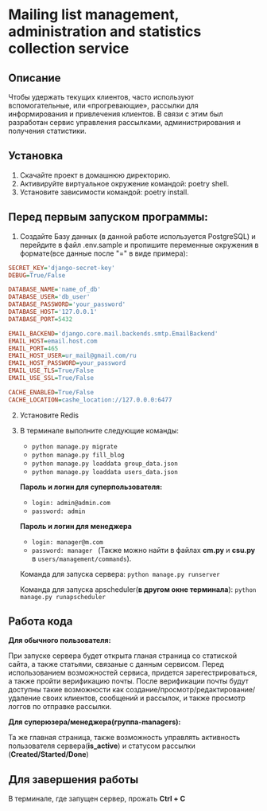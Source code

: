 # Mailing list management, administration and statistics collection service


## Описание
Чтобы удержать текущих клиентов, часто используют вспомогательные, или «прогревающие», рассылки для информирования и привлечения клиентов.
В связи с этим был разработан сервис управления рассылками, администрирования и получения статистики.

## Установка
1. Скачайте проект в домашнюю директорию.
2. Активируйте виртуальное окружение командой: poetry shell.
3. Установите зависимости командой: poetry install.

## Перед первым запуском программы:
1. Создайте Базу данных (в данной работе используется PostgreSQL) и перейдите в файл .env.sample и пропишите переменные окружения в формате(все данные после "=" в виде примера):

```ini
SECRET_KEY='django-secret-key'
DEBUG=True/False

DATABASE_NAME='name_of_db'
DATABASE_USER='db_user'
DATABASE_PASSWORD='your_password'
DATABASE_HOST='127.0.0.1'
DATABASE_PORT=5432

EMAIL_BACKEND='django.core.mail.backends.smtp.EmailBackend'
EMAIL_HOST=email.host.com
EMAIL_PORT=465
EMAIL_HOST_USER=ur_mail@gmail.com/ru
EMAIL_HOST_PASSWORD=your_password
EMAIL_USE_TLS=True/False
EMAIL_USE_SSL=True/False

CACHE_ENABLED=True/False
CACHE_LOCATION=cashe_location://127.0.0.0:6477
```

2. Установите Redis

3. В терминале выполните следующие команды:

   - `python manage.py migrate`
   - `python manage.py fill_blog`
   - `python manage.py loaddata group_data.json`
   - `python manage.py loaddata users_data.json`

   **Пароль и логин для суперпользователя:**
   - `login: admin@admin.com`
   - `password: admin `
   
   **Пароль и логин для менеджера**
   - `login: manager@m.com`
   - `password: manager `
   (Также можно найти в файлах **cm.py** и **csu.py** в `users/management/commands`).

   Команда для запуска сервера: `python manage.py runserver`

   Команда для запуска apscheduler(**в другом окне терминала**): `python manage.py runapscheduler`


## Работа кода

**Для обычного пользователя:**

При запуске сервера будет открыта гланая страница со статиской сайта, а также статьями, связаные с данным сервисом. Перед использованием возможностей сервиса, придется зарегестрироваться, а также пройти верификацию почты.
После верификации почты будут доступны такие возможности как создание/просмотр/редактирование/удаление своих клиентов, сообщений и рассылок, и также просмотр логгов по отправке рассылки.


**Для суперюзера/менеджера(группа-**managers**):**

Та же главная страница, также возможность управлять активность пользователя сервера(**is_active**) и статусом рассылки (**Created/Started/Done**)

## Для завершения работы

В терминале, где запущен сервер, прожать **Ctrl + C**







